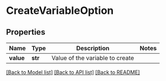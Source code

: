 # CreateVariableOption

## Properties
Name | Type | Description | Notes
------------ | ------------- | ------------- | -------------
**value** | **str** | Value of the variable to create | 

[[Back to Model list]](../README.md#documentation-for-models) [[Back to API list]](../README.md#documentation-for-api-endpoints) [[Back to README]](../README.md)


